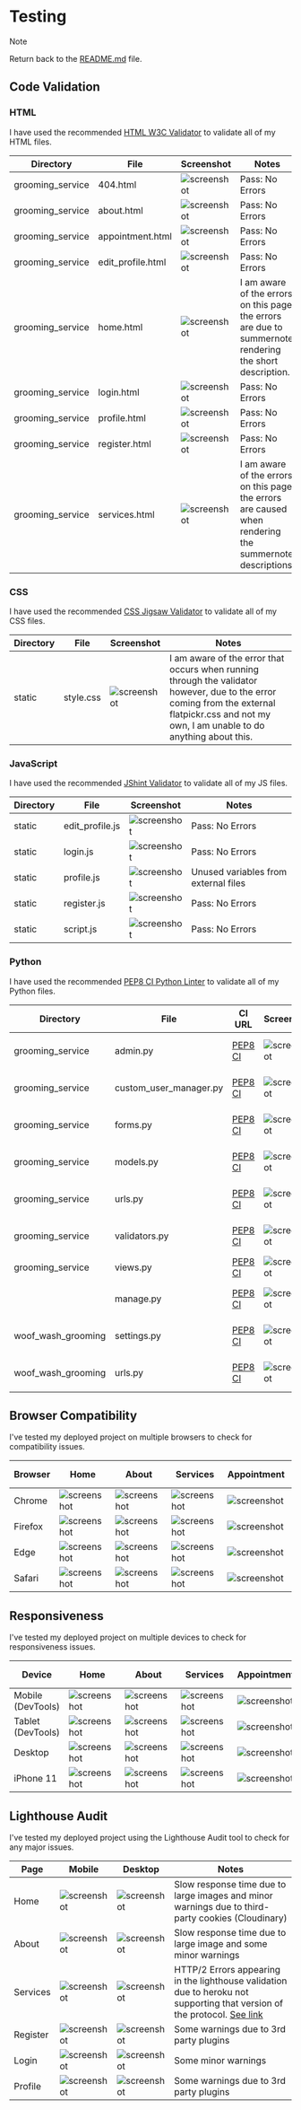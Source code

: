 # Testing

> [!NOTE]  
> Return back to the [README.md](README.md) file.

## Code Validation

### HTML

I have used the recommended [HTML W3C Validator](https://validator.w3.org) to validate all of my HTML files.

| Directory | File | Screenshot                                                                       | Notes                                                                                                    |
| --- | --- |----------------------------------------------------------------------------------|----------------------------------------------------------------------------------------------------------|
| grooming_service | 404.html | ![screenshot](documentation/testing/validation/html/404-error-validation.png)         | Pass: No Errors                                                                                          |
| grooming_service | about.html | ![screenshot](documentation/testing/validation/html/about-html-validation.png)        | Pass: No Errors                                                                                          |
| grooming_service | appointment.html | ![screenshot](documentation/testing/validation/html/appointment-html-validation.png)  | Pass: No Errors                                                                                          |
| grooming_service | edit_profile.html | ![screenshot](documentation/testing/validation/html/profile-edit-html-validation.png) | Pass: No Errors                                                                                          |
| grooming_service | home.html | ![screenshot](documentation/testing/validation/html/home-html-validation.png)         | I am aware of the errors on this page, the errors are due to summernote rendering the short description. |
| grooming_service | login.html | ![screenshot](documentation/testing/validation/html/login-html-validation.png)        | Pass: No Errors                                                                                          |
| grooming_service | profile.html | ![screenshot](documentation/testing/validation/html/profile-html-validation.png) | Pass: No Errors |                                                                                         |
| grooming_service | register.html | ![screenshot](documentation/testing/validation/html/register-html-validation.png)     | Pass: No Errors                                                                                          |
| grooming_service | services.html | ![screenshot](documentation/testing/validation/html/services-html-validation.png)     | I am aware of the errors on this page, the errors are caused when rendering the summernote descriptions. |

### CSS

I have used the recommended [CSS Jigsaw Validator](https://jigsaw.w3.org/css-validator) to validate all of my CSS files.

| Directory | File | Screenshot | Notes                                                                                                                                                                                          |
| --- | --- | --- |------------------------------------------------------------------------------------------------------------------------------------------------------------------------------------------------|
| static | style.css | ![screenshot](documentation/testing/validation/css/css-validation.png) | I am aware of the error that occurs when running through the validator however, due to the error coming from the external flatpickr.css and not my own, I am unable to do anything about this. |

### JavaScript

I have used the recommended [JShint Validator](https://jshint.com) to validate all of my JS files.

| Directory | File | Screenshot                                                                  | Notes                                |
| --- | --- |-----------------------------------------------------------------------------|--------------------------------------|
| static | edit_profile.js | ![screenshot](documentation/testing/validation/js/edit-profile-js-validation.png) | Pass: No Errors                      |
| static | login.js | ![screenshot](documentation/testing/validation/js/login-js-validation.png)  | Pass: No Errors                      |
| static | profile.js | ![screenshot](documentation/testing/validation/js/profile-js-validation.png) | Unused variables from external files |
| static | register.js | ![screenshot](documentation/testing/validation/js/register-js-validation.png) | Pass: No Errors                      |
| static | script.js | ![screenshot](documentation/testing/validation/js/script-js-validation.png) | Pass: No Errors                      |

### Python

I have used the recommended [PEP8 CI Python Linter](https://pep8ci.herokuapp.com) to validate all of my Python files.

| Directory | File | CI URL | Screenshot                                                                                | Notes |
| --- | --- | --- |-------------------------------------------------------------------------------------------| --- |
| grooming_service | admin.py | [PEP8 CI](https://pep8ci.herokuapp.com/https://raw.githubusercontent.com/Jordan-Boulton1/woof-wash-grooming/main/grooming_service/admin.py) | ![screenshot](documentation/testing/validation/python/admin-validation.png)               | Pass: No Errors |
| grooming_service | custom_user_manager.py | [PEP8 CI](https://pep8ci.herokuapp.com/https://raw.githubusercontent.com/Jordan-Boulton1/woof-wash-grooming/main/grooming_service/custom_user_manager.py) | ![screenshot](documentation/testing/validation/python/custom-user-manager-validation.png) | Pass: No Errors |
| grooming_service | forms.py | [PEP8 CI](https://pep8ci.herokuapp.com/https://raw.githubusercontent.com/Jordan-Boulton1/woof-wash-grooming/main/grooming_service/forms.py) | ![screenshot](documentation/testing/validation/python/forms-validation.png)               | Pass: No Errors |
| grooming_service | models.py | [PEP8 CI](https://pep8ci.herokuapp.com/https://raw.githubusercontent.com/Jordan-Boulton1/woof-wash-grooming/main/grooming_service/models.py) | ![screenshot](documentation/testing/validation/python/models-validation.png)              | Pass: No Errors |
| grooming_service | urls.py | [PEP8 CI](https://pep8ci.herokuapp.com/https://raw.githubusercontent.com/Jordan-Boulton1/woof-wash-grooming/main/grooming_service/urls.py) | ![screenshot](documentation/testing/validation/python/urls-validation.png)                | Pass: No Errors |
| grooming_service | validators.py | [PEP8 CI](https://pep8ci.herokuapp.com/https://raw.githubusercontent.com/Jordan-Boulton1/woof-wash-grooming/main/grooming_service/validators.py) | ![screenshot](documentation/testing/validation/python/validators.png)                     | Pass: No Errors|
| grooming_service | views.py | [PEP8 CI](https://pep8ci.herokuapp.com/https://raw.githubusercontent.com/Jordan-Boulton1/woof-wash-grooming/main/grooming_service/views.py) | ![screenshot](documentation/validation/path-to-screenshot.png)                            | |
|  | manage.py | [PEP8 CI](https://pep8ci.herokuapp.com/https://raw.githubusercontent.com/Jordan-Boulton1/woof-wash-grooming/main/manage.py) | ![screenshot](documentation/testing/validation/python/manage-validation.png)              | Pass: No Errors |
| woof_wash_grooming | settings.py | [PEP8 CI](https://pep8ci.herokuapp.com/https://raw.githubusercontent.com/Jordan-Boulton1/woof-wash-grooming/main/woof_wash_grooming/settings.py) | ![screenshot](documentation/testing/validation/python/settings-validation.png)            | Pass: No Errors |
| woof_wash_grooming | urls.py | [PEP8 CI](https://pep8ci.herokuapp.com/https://raw.githubusercontent.com/Jordan-Boulton1/woof-wash-grooming/main/woof_wash_grooming/urls.py) | ![screenshot](documentation/testing/validation/python/urls-validation2.png)               | Pass: No Errors |

## Browser Compatibility

I've tested my deployed project on multiple browsers to check for compatibility issues.

| Browser | Home                                                                   | About                                                                       | Services                                                                  | Appointment                                                                  | Profile                                                                  | Edit Profile                                                                  | Register                                                                  | Login                                                                  | 404 Error Page                                                       | Notes |
| --- |------------------------------------------------------------------------|-----------------------------------------------------------------------------|---------------------------------------------------------------------------|------------------------------------------------------------------------------|--------------------------------------------------------------------------|-------------------------------------------------------------------------------|---------------------------------------------------------------------------|------------------------------------------------------------------------|----------------------------------------------------------------------| --- |
| Chrome | ![screenshot](documentation/testing/browsers/browser-chrome-home.png)  | ![screenshot](documentation/testing/browsers/browser-chrome-about.png) | ![screenshot](documentation/testing/browsers/browser-chrome-services.png) | ![screenshot](documentation/testing/browsers/browser-chrome-appointment.png) | ![screenshot](documentation/testing/browsers/browser-chrome-profile.png) | ![screenshot](documentation/testing/browsers/browser-chrome-edit-profile.png) | ![screenshot](documentation/testing/browsers/browser-chrome-register.png) | ![screenshot](documentation/testing/browsers/browser-chrome-login.png) | ![screenshot](documentation/testing/browsers/browser-chrome-404.png) | Works as expected |
| Firefox| ![screenshot](documentation/testing/browsers/browser-firefox-home.png) | ![screenshot](documentation/testing/browsers/browser-firefox-about.png) | ![screenshot](documentation/testing/browsers/browser-firefox-services.png) | ![screenshot](documentation/testing/browsers/browser-firefox-appointment.png) | ![screenshot](documentation/testing/browsers/browser-firefox-profile.png) | ![screenshot](documentation/testing/browsers/browser-firefox-edit-profile.png) | ![screenshot](documentation/testing/browsers/browser-firefox-register.png) | ![screenshot](documentation/testing/browsers/browser-firefox-login.png) | ![screenshot](documentation/testing/browsers/browser-firefox-404.png) | Works as expected |
| Edge | ![screenshot](documentation/testing/browsers/browser-edge-home.png)    | ![screenshot](documentation/testing/browsers/browser-edge-about.png) | ![screenshot](documentation/testing/browsers/browser-edge-services.png) | ![screenshot](documentation/testing/browsers/browser-edge-appointment.png) | ![screenshot](documentation/testing/browsers/browser-edge-profile.png) | ![screenshot](documentation/testing/browsers/browser-edge-edit-profile.png) | ![screenshot](documentation/testing/browsers/browser-edge-register.png) | ![screenshot](documentation/testing/browsers/browser-edge-login.png) | ![screenshot](documentation/testing/browsers/browser-edge-404.png) | Works as expected |
| Safari | ![screenshot](documentation/testing/browsers/browser-safari-home.png) | ![screenshot](documentation/testing/browsers/browser-safari-about.png) | ![screenshot](documentation/testing/browsers/browser-safari-services.png) | ![screenshot](documentation/testing/browsers/browser-safari-appointment.png) | ![screenshot](documentation/testing/browsers/browser-safari-profile.png) | ![screenshot](documentation/testing/browsers/browser-safari-edit-profile.png) | ![screenshot](documentation/testing/browsers/browser-safari-register.png) | ![screenshot](documentation/testing/browsers/browser-safari-login.png) | ![screenshot](documentation/testing/browsers/browser-safari-404.png) | Minor CSS differences |

## Responsiveness

I've tested my deployed project on multiple devices to check for responsiveness issues.

| Device| Home | About | Services | Appointment | Profile | Edit Profile | Register | Login | 404 Error Page                                                                 | Notes |
| --- | --- | --- | --- | --- | --- | --- | --- | --- |--------------------------------------------------------------------------------| --- |
| Mobile (DevTools) | ![screenshot](documentation/testing/responsiveness/responsive-mobile-home.png) | ![screenshot](documentation/testing/responsiveness/responsive-mobile-about.png) | ![screenshot](documentation/testing/responsiveness/responsive-mobile-services.png) | ![screenshot](documentation/testing/responsiveness/responsive-mobile-appointment.png) | ![screenshot](documentation/testing/responsiveness/responsive-mobile-profile.png) | ![screenshot](documentation/testing/responsiveness/responsive-mobile-edit-profile.png) | ![screenshot](documentation/testing/responsiveness/responsive-mobile-register.png) | ![screenshot](documentation/testing/responsiveness/responsive-mobile-login.png) | ![screenshot](documentation/testing/responsiveness/responsive-mobile-404.png)  | Works as expected |
| Tablet (DevTools) | ![screenshot](documentation/testing/responsiveness/responsive-tablet-home.png) | ![screenshot](documentation/testing/responsiveness/responsive-tablet-about.png) | ![screenshot](documentation/testing/responsiveness/responsive-tablet-services.png) | ![screenshot](documentation/testing/responsiveness/responsive-tablet-appointment.png) | ![screenshot](documentation/testing/responsiveness/responsive-tablet-profile.png) | ![screenshot](documentation/testing/responsiveness/responsive-tablet-edit-profile.png) | ![screenshot](documentation/testing/responsiveness/responsive-tablet-register.png) | ![screenshot](documentation/testing/responsiveness/responsive-tablet-login.png) | ![screenshot](documentation/testing/responsiveness/responsive-tablet-404.png)  | Works as expected |
| Desktop | ![screenshot](documentation/testing/responsiveness/responsive-desktop-home.png) | ![screenshot](documentation/testing/responsiveness/responsive-desktop-about.png) | ![screenshot](documentation/testing/responsiveness/responsive-desktop-services.png) | ![screenshot](documentation/testing/responsiveness/responsive-desktop-appointment.png) | ![screenshot](documentation/testing/responsiveness/responsive-desktop-profile.png) | ![screenshot](documentation/testing/responsiveness/responsive-desktop-edit-profile.png) | ![screenshot](documentation/testing/responsiveness/responsive-desktop-register.png) | ![screenshot](documentation/testing/responsiveness/responsive-desktop-login.png) | ![screenshot](documentation/testing/responsiveness/responsive-desktop-404.png) | Works as expected |
| iPhone 11 | ![screenshot](documentation/testing/responsiveness/responsive-iphone-home.png) | ![screenshot](documentation/testing/responsiveness/responsive-iphone-about.png) | ![screenshot](documentation/testing/responsiveness/responsive-iphone-services.png) | ![screenshot](documentation/testing/responsiveness/responsive-iphone-appointment.png) | ![screenshot](documentation/testing/responsiveness/responsive-iphone-profile.png) | ![screenshot](documentation/testing/responsiveness/responsive-iphone-edit-profile.png) | ![screenshot](documentation/testing/responsiveness/responsive-iphone-register.png) | ![screenshot](documentation/testing/responsiveness/responsive-iphone-login.png) | ![screenshot](documentation/testing/responsiveness/responsive-iphone-404.png) | Works as expected |

## Lighthouse Audit

I've tested my deployed project using the Lighthouse Audit tool to check for any major issues.

| Page | Mobile                                                                         | Desktop                                                                         | Notes |
| --- |--------------------------------------------------------------------------------|---------------------------------------------------------------------------------| --- |
| Home | ![screenshot](documentation/testing/lighthouse/lighthouse-home-mobile.png)     | ![screenshot](documentation/testing/lighthouse/lighthouse-home-desktop.png)     | Slow response time due to large images and minor warnings due to third-party cookies (Cloudinary) |
| About | ![screenshot](documentation/testing/lighthouse/lighthouse-about-mobile.png)    | ![screenshot](documentation/testing/lighthouse/lighthouse-about-desktop.png)    | Slow response time due to large image and some minor warnings |
| Services| ![screenshot](documentation/testing/lighthouse/lighthouse-services-mobile.png) | ![screenshot](documentation/testing/lighthouse/lighthouse-services-desktop.png) | HTTP/2 Errors appearing in the lighthouse validation due to heroku not supporting that version of the protocol. [See link](https://help.heroku.com/JAOCNZ25/does-heroku-have-plans-to-support-http-2) |
| Register| ![screenshot](documentation/testing/lighthouse/lighthouse-register-mobile.png) | ![screenshot](documentation/testing/lighthouse/lighthouse-register-desktop.png) | Some warnings due to 3rd party plugins |
| Login| ![screenshot](documentation/testing/lighthouse/lighthouse-login-mobile.png)    | ![screenshot](documentation/testing/lighthouse/lighthouse-login-desktop.png)    | Some minor warnings |
| Profile| ![screenshot](documentation/testing/lighthouse/lighthouse-profile-mobile.png)  | ![screenshot](documentation/testing/lighthouse/lighthouse-profile-desktop.png)  | Some warnings due to 3rd party plugins |